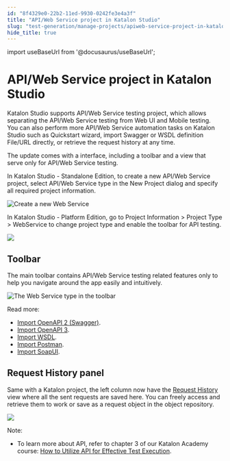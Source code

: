 ```yaml
---
id: "8f4329e0-22b2-11ed-9930-0242fe3e4a3f"
title: "API/Web Service project in Katalon Studio"
slug: "test-generation/manage-projects/apiweb-service-project-in-katalon-studio"
hide_title: true
---
```

import useBaseUrl from '@docusaurus/useBaseUrl';


# <a id="concept-1207" class="anchor_top_offset"/><a id="ariaid-title1" class="anchor_top_offset"/>API/Web Service project in <span xmlns="http://www.w3.org/1999/xhtml" className="ph">Katalon Studio</span> 

<p xmlns="http://www.w3.org/1999/xhtml" className="p"><span className="ph">Katalon Studio</span> supports API/Web Service testing project, which allows separating the API/Web Service testing from Web UI and Mobile testing. You can also perform more API/Web Service automation tasks on <span className="ph">Katalon Studio</span> such as Quickstart wizard, import Swagger or WSDL definition File/URL directly, or retrieve the request history at any time.</p> 
<p xmlns="http://www.w3.org/1999/xhtml" className="p">The update comes with a interface, including a toolbar and a view that serve only for API/Web Service testing. </p> 
<p xmlns="http://www.w3.org/1999/xhtml" className="p">In Katalon Studio - Standalone Edition, to create a new API/Web Service project, select <span className="ph uicontrol">API/Web Service</span> type in the <span className="ph uicontrol">New Project </span> dialog and specify all required project information.</p> 
<p xmlns="http://www.w3.org/1999/xhtml" className="p"><img className="image" width={500} src={useBaseUrl("/8f428da0-22b2-11ed-9930-0242fe3e4a3f.png")} alt="Create a new Web Service" /></p> 
<p xmlns="http://www.w3.org/1999/xhtml" className="p">In Katalon Studio - Platform Edition, go to <span className="ph uicontrol">Project Information</span> &gt; <span className="ph uicontrol">Project Type</span> &gt; <span className="ph uicontrol">WebService</span> to change project type and enable the toolbar for API testing.</p> 
<p xmlns="http://www.w3.org/1999/xhtml" className="p"><img className="image" width={700} src={useBaseUrl("/89c04df0-34e5-11ed-9930-0242fe3e4a3f.png")} /></p> 

## Toolbar

                        
<p xmlns="http://www.w3.org/1999/xhtml" className="p">The main toolbar contains API/Web Service testing related features only to help you navigate around the app easily and intuitively.</p> 
            
<p xmlns="http://www.w3.org/1999/xhtml" className="p"><img className="image" width={250} src={useBaseUrl("/8f41ca50-22b2-11ed-9930-0242fe3e4a3f.png")} alt="The Web Service type in the toolbar" /></p> 
            
<div xmlns="http://www.w3.org/1999/xhtml" className="p">Read more:<ul className="ul"><li className="li"><a className="xref" href="/docs/test-generation/test-objects/api-test-objects/import-web-service-objects/import-restful-requests-from-swagger-2.0">Import OpenAPI 2 (Swagger)</a>.</li><li className="li"><a className="xref" href="/docs/test-generation/test-objects/api-test-objects/import-web-service-objects/import-rest-api-with-openapi-specification-3.0-to-katalon-studio">Import OpenAPI 3</a>.</li><li className="li"><a className="xref" href="/docs/test-generation/test-objects/api-test-objects/import-web-service-objects/import-soap-requests-from-wsdls-to-katalon-studio">Import WSDL</a>.</li><li className="li"><a className="xref" href="/docs/test-generation/test-objects/api-test-objects/import-web-service-objects/import-restful-from-postman-to-katalon-studio">Import Postman</a>.</li><li className="li"><a className="xref" href="/docs/test-generation/test-objects/api-test-objects/import-web-service-objects/import-web-service-requests-from-soapui-to-katalon-studio">Import SoapUI</a>.</li></ul></div>
        

## Request History panel

                        
<p xmlns="http://www.w3.org/1999/xhtml" className="p">Same with a Katalon project, the left column now have the <a className="xref" href="/docs/test-generation/test-objects/api-test-objects/request-history-in-katalon-studio">Request History</a> view where all the sent requests are saved here. You can freely access and retrieve them to work or save as a request object in the object repository.</p> 
            
<p xmlns="http://www.w3.org/1999/xhtml" className="p"><img className="image" src={useBaseUrl("/8f410700-22b2-11ed-9930-0242fe3e4a3f.png")} /></p> 
            
<div xmlns="http://www.w3.org/1999/xhtml" className="note note note_note"><span className="note__title">Note:</span> 
  <ul className="ul"><li className="li">
      To learn more about API, refer to chapter 3 of our <span className="ph">Katalon Academy</span> course:&nbsp;<a className="xref j-external-link" href="https://academy.katalon.com/courses/test-execution-management/?utm_source=kat_docs&utm_medium=web_service_project" target="_blank">How to Utilize API for Effective Test Execution</a>.
    </li></ul>
</div>
  

